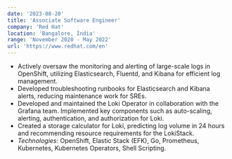 ```yaml
---
date: '2023-08-20'
title: 'Associate Software Engineer'
company: 'Red Hat'
location: 'Bangalore, India'
range: 'November 2020 - May 2022'
url: 'https://www.redhat.com/en'
---
```


- Actively oversaw the monitoring and alerting of large-scale logs in OpenShift, utilizing Elasticsearch, Fluentd, and Kibana for efficient log management.
- Developed troubleshooting runbooks for Elasticsearch and Kibana alerts, reducing maintenance work for SREs.
- Developed and maintained the Loki Operator in collaboration with the Grafana team. Implemented key components such as auto-scaling, alerting, authentication, and authorization for Loki.
- Created a storage calculator for Loki, predicting log volume in 24 hours and recommending resource requirements for the LokiStack.
- _Technologies_: OpenShift, Elastic Stack (EFK), Go, Prometheus, Kubernetes, Kubernetes Operators, Shell Scripting.
